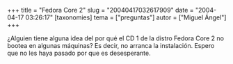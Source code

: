 +++
title = "Fedora Core 2"
slug = "20040417032617909"
date = "2004-04-17 03:26:17"
[taxonomies]
tema = ["preguntas"]
autor = ["Miguel Ángel"]
+++

¿Alguien tiene alguna idea del por qué el CD 1 de la distro Fedora Core
2 no bootea en algunas máquinas? Es decir, no arranca la instalación.
Espero que no les haya pasado por que es desesperante.

